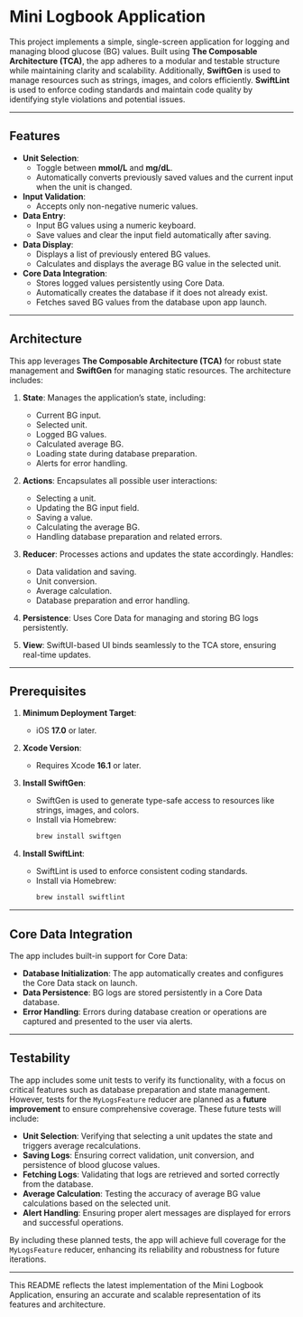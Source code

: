 # Mini Logbook Application

This project implements a simple, single-screen application for logging and managing blood glucose (BG) values. Built using **The Composable Architecture (TCA)**, the app adheres to a modular and testable structure while maintaining clarity and scalability. Additionally, **SwiftGen** is used to manage resources such as strings, images, and colors efficiently. **SwiftLint** is used to enforce coding standards and maintain code quality by identifying style violations and potential issues.

---

## Features

- **Unit Selection**: 
  - Toggle between **mmol/L** and **mg/dL**.
  - Automatically converts previously saved values and the current input when the unit is changed.
- **Input Validation**: 
  - Accepts only non-negative numeric values.
- **Data Entry**: 
  - Input BG values using a numeric keyboard.
  - Save values and clear the input field automatically after saving.
- **Data Display**: 
  - Displays a list of previously entered BG values.
  - Calculates and displays the average BG value in the selected unit.
- **Core Data Integration**:
  - Stores logged values persistently using Core Data.
  - Automatically creates the database if it does not already exist.
  - Fetches saved BG values from the database upon app launch.

---

## Architecture

This app leverages **The Composable Architecture (TCA)** for robust state management and **SwiftGen** for managing static resources. The architecture includes:

1. **State**: Manages the application’s state, including:
   - Current BG input.
   - Selected unit.
   - Logged BG values.
   - Calculated average BG.
   - Loading state during database preparation.
   - Alerts for error handling.

2. **Actions**: Encapsulates all possible user interactions:
   - Selecting a unit.
   - Updating the BG input field.
   - Saving a value.
   - Calculating the average BG.
   - Handling database preparation and related errors.

3. **Reducer**: Processes actions and updates the state accordingly. Handles:
   - Data validation and saving.
   - Unit conversion.
   - Average calculation.
   - Database preparation and error handling.

4. **Persistence**: Uses Core Data for managing and storing BG logs persistently.

5. **View**: SwiftUI-based UI binds seamlessly to the TCA store, ensuring real-time updates.

---

## Prerequisites

1. **Minimum Deployment Target**:
   - iOS **17.0** or later.

2. **Xcode Version**:
   - Requires Xcode **16.1** or later.

3. **Install SwiftGen**:
   - SwiftGen is used to generate type-safe access to resources like strings, images, and colors.
   - Install via Homebrew:
     ```bash
     brew install swiftgen
     ```

4. **Install SwiftLint**:
   - SwiftLint is used to enforce consistent coding standards.
   - Install via Homebrew:
     ```bash
     brew install swiftlint
     ```

---

## Core Data Integration

The app includes built-in support for Core Data:

- **Database Initialization**: The app automatically creates and configures the Core Data stack on launch.
- **Data Persistence**: BG logs are stored persistently in a Core Data database.
- **Error Handling**: Errors during database creation or operations are captured and presented to the user via alerts.

---

## Testability

The app includes some unit tests to verify its functionality, with a focus on critical features such as database preparation and state management. However, tests for the `MyLogsFeature` reducer are planned as a **future improvement** to ensure comprehensive coverage. These future tests will include:

- **Unit Selection**: Verifying that selecting a unit updates the state and triggers average recalculations.
- **Saving Logs**: Ensuring correct validation, unit conversion, and persistence of blood glucose values.
- **Fetching Logs**: Validating that logs are retrieved and sorted correctly from the database.
- **Average Calculation**: Testing the accuracy of average BG value calculations based on the selected unit.
- **Alert Handling**: Ensuring proper alert messages are displayed for errors and successful operations.

By including these planned tests, the app will achieve full coverage for the `MyLogsFeature` reducer, enhancing its reliability and robustness for future iterations.

---

This README reflects the latest implementation of the Mini Logbook Application, ensuring an accurate and scalable representation of its features and architecture.
